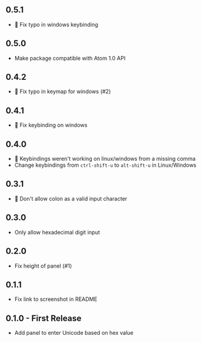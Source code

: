 ## 0.5.1

* :bug: Fix typo in windows keybinding

## 0.5.0

* Make package compatible with Atom 1.0 API

## 0.4.2

* :bug: Fix typo in keymap for windows (#2)

## 0.4.1

* :bug: Fix keybinding on windows

## 0.4.0

* :bug: Keybindings weren't working on linux/windows from a missing comma
* Change keybindings from `ctrl-shift-u` to `alt-shift-u` in Linux/Windows

## 0.3.1

* :bug: Don't allow colon as a valid input character

## 0.3.0

* Only allow hexadecimal digit input

## 0.2.0

* Fix height of panel (#1)

## 0.1.1

* Fix link to screenshot in README

## 0.1.0 - First Release

* Add panel to enter Unicode based on hex value
